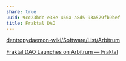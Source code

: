```yaml
---
share: true
uuid: 9cc23bdc-e38e-460a-a8d5-93a579fb9bef
title: Fraktal DAO
---
```

[dentropydaemon-wiki/Software/List/Arbitrum](/dentropydaemon-wiki/Software/List/Arbitrum)

[Fraktal DAO Launches on Arbitrum — Fraktal](https://mirror.xyz/0x77DD52c08F4aAA9dA42ED1bF2e738B8969Ab980F/Tl7_diglw3jQSfyRLKWtAGGHUxLvx8BXTOXxAr4nKyA)